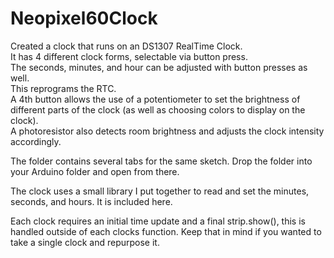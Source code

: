 # Neopixel60Clock
Created a clock that runs on an DS1307 RealTime Clock.  
It has 4 different clock forms, selectable via button press.  
The seconds, minutes, and hour can be adjusted with button presses as well.  
This reprograms the RTC.  
A 4th button allows the use of a potentiometer to set the 
brightness of different parts of the clock (as well as choosing colors to display on the clock).  
A photoresistor also detects room brightness and adjusts the clock intensity accordingly.


The folder contains several tabs for the same sketch.  Drop the folder into your Arduino folder
and open from there.

The clock uses a small library I put together to read and set the minutes, seconds, and hours.
It is included here.

Each clock requires an initial time update and a final strip.show(), this is handled
outside of each clocks function.  Keep that in mind if you wanted to take a single clock
and repurpose it.